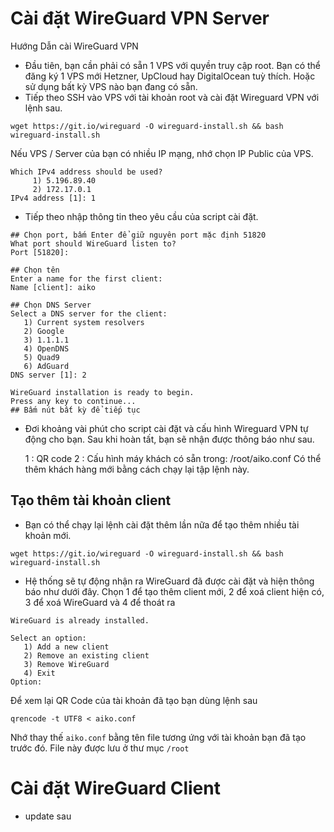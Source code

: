 # Cài đặt WireGuard VPN Server
Hướng Dẫn cài WireGuard VPN
- Đầu tiên, bạn cần phải có sẵn 1 VPS với quyền truy cập root. Bạn có thể đăng ký 1 VPS mới Hetzner, UpCloud hay DigitalOcean tuỳ thích. Hoặc sử dụng bất kỳ VPS nào bạn đang có sẵn.
- Tiếp theo SSH vào VPS với tài khoản root và cài đặt Wireguard VPN với lệnh sau.
```
wget https://git.io/wireguard -O wireguard-install.sh && bash wireguard-install.sh
```
Nếu VPS / Server của bạn có nhiều IP mạng, nhớ chọn IP Public của VPS.
```
Which IPv4 address should be used?
     1) 5.196.89.40
     2) 172.17.0.1
IPv4 address [1]: 1
```
- Tiếp theo nhập thông tin theo yêu cầu của script cài đặt.
```
## Chọn port, bấm Enter để giữ nguyên port mặc định 51820
What port should WireGuard listen to? 
Port [51820]:

## Chọn tên
Enter a name for the first client:
Name [client]: aiko

## Chọn DNS Server
Select a DNS server for the client:
   1) Current system resolvers
   2) Google
   3) 1.1.1.1
   4) OpenDNS
   5) Quad9
   6) AdGuard
DNS server [1]: 2

WireGuard installation is ready to begin.
Press any key to continue...
## Bấm nút bất kỳ để tiếp tục
```
- Đơi khoảng vài phút cho script cài đặt và cấu hình Wireguard VPN tự động cho bạn. Sau khi hoàn tất, bạn sẽ nhận được thông báo như sau.

    1 : QR code 
    2 : Cấu hình máy khách có sẵn trong: /root/aiko.conf
    Có thể thêm khách hàng mới bằng cách chạy lại tập lệnh này.

## Tạo thêm tài khoản client
- Bạn có thể chạy lại lệnh cài đặt thêm lần nữa để tạo thêm nhiều tài khoản mới.
```
wget https://git.io/wireguard -O wireguard-install.sh && bash wireguard-install.sh
```
- Hệ thống sẽ tự động nhận ra WireGuard đã được cài đặt và hiện thông báo như dưới đây. Chọn 1 để tạo thêm client mới, 2 để xoá client hiện có, 3 để xoá WireGuard và 4 để thoát ra
```
WireGuard is already installed.

Select an option:
   1) Add a new client
   2) Remove an existing client
   3) Remove WireGuard
   4) Exit
Option: 
```
Để xem lại QR Code của tài khoản đã tạo bạn dùng lệnh sau
```
qrencode -t UTF8 < aiko.conf
```
Nhớ thay thế `aiko.conf` bằng tên file tương ứng với tài khoản bạn đã tạo trước đó. File này được lưu ở thư mục `/root`

# Cài đặt WireGuard Client
 - update sau